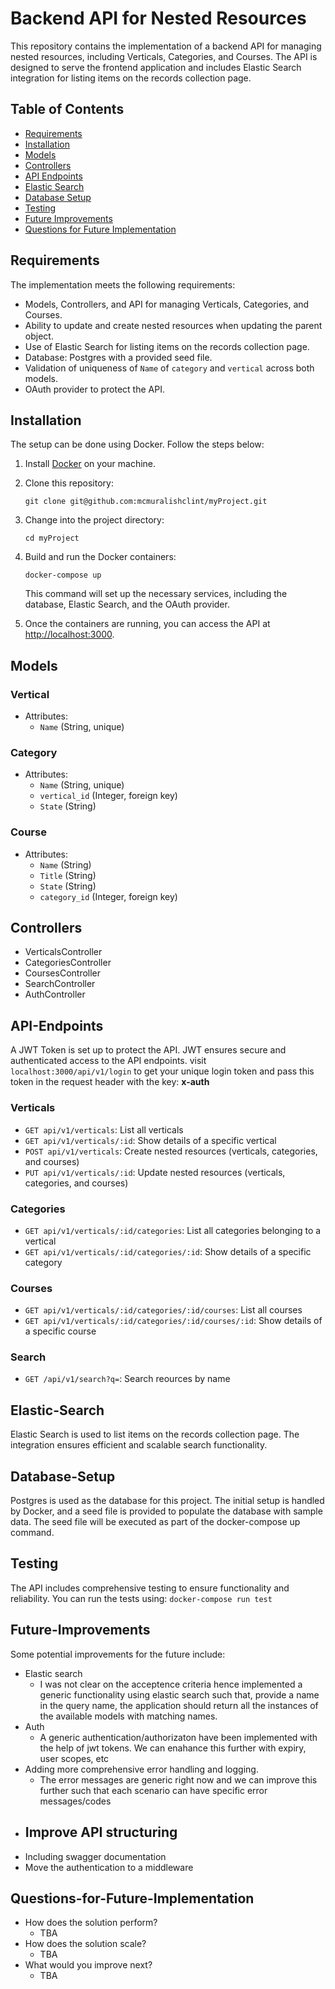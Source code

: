 # Backend API for Nested Resources

This repository contains the implementation of a backend API for managing nested resources, including Verticals, Categories, and Courses. The API is designed to serve the frontend application and includes Elastic Search integration for listing items on the records collection page.

## Table of Contents

-   [Requirements](#Requirements)
-   [Installation](#Installation)
-   [Models](#Models)
-   [Controllers](#Controllers)
-   [API Endpoints](#API-Endpoints)
-   [Elastic Search](#Elastic-Search)
-   [Database Setup](#Database-Setup)
-   [Testing](#Testing)
-   [Future Improvements](#Future-Improvements)
-   [Questions for Future Implementation](#Questions-for-Future-Implementation)

## Requirements

The implementation meets the following requirements:

-   Models, Controllers, and API for managing Verticals, Categories, and Courses.
-   Ability to update and create nested resources when updating the parent object.
-   Use of Elastic Search for listing items on the records collection page.
-   Database: Postgres with a provided seed file.
-   Validation of uniqueness of `Name` of `category` and `vertical` across both models.
-   OAuth provider to protect the API.

## Installation

The setup can be done using Docker. Follow the steps below:

1.  Install [Docker](https://www.docker.com/get-started) on your machine.
    
2.  Clone this repository:
    
    `git clone git@github.com:mcmuralishclint/myProject.git` 
    
3.  Change into the project directory:
    
    `cd myProject`
    
4.  Build and run the Docker containers:
    
    `docker-compose up` 
    
    This command will set up the necessary services, including the database, Elastic Search, and the OAuth provider.
    
5.  Once the containers are running, you can access the API at [http://localhost:3000](http://localhost:3000/).
    

## Models

### Vertical

-   Attributes:
    -   `Name` (String, unique)

### Category

-   Attributes:
    -   `Name` (String, unique)
    -   `vertical_id` (Integer, foreign key)
    -   `State` (String) 

### Course

-   Attributes:
    -   `Name` (String)
    -   `Title` (String)
    -   `State` (String) 
    -   `category_id` (Integer, foreign key)

## Controllers

-   VerticalsController
-   CategoriesController
-   CoursesController
-   SearchController
-   AuthController

## API-Endpoints
A JWT Token is set up to protect the API. JWT ensures secure and authenticated access to the API endpoints.
visit `localhost:3000/api/v1/login` to get your unique login token and pass this token in the request header with the key: **x-auth**

### Verticals

-   `GET api/v1/verticals`: List all verticals
-   `GET api/v1/verticals/:id`: Show details of a specific vertical
-   `POST api/v1/verticals`: Create nested resources (verticals, categories, and courses)
-   `PUT api/v1/verticals/:id`: Update nested resources (verticals, categories, and courses)

### Categories

-   `GET api/v1/verticals/:id/categories`: List all categories belonging to a vertical
-   `GET api/v1/verticals/:id/categories/:id`: Show details of a specific category

### Courses

-   `GET api/v1/verticals/:id/categories/:id/courses`: List all courses
-   `GET api/v1/verticals/:id/categories/:id/courses/:id`: Show details of a specific course

### Search

-   `GET /api/v1/search?q=`: Search reources by name

## Elastic-Search

Elastic Search is used to list items on the records collection page. The integration ensures efficient and scalable search functionality.

## Database-Setup

Postgres is used as the database for this project. The initial setup is handled by Docker, and a seed file is provided to populate the database with sample data. The seed file will be executed as part of the docker-compose up command.

## Testing

The API includes comprehensive testing to ensure functionality and reliability. You can run the tests using:
`docker-compose run test`

## Future-Improvements

Some potential improvements for the future include:

-   Elastic search
    - I was not clear on the acceptence criteria hence implemented a generic functionality using elastic search such that, provide a name in the query name, the application should return all the instances of the available models with matching names.
-   Auth
    - A generic authentication/authorizaton have been implemented with the help of jwt tokens. We can enahance this further with expiry, user scopes, etc
-   Adding more comprehensive error handling and logging.
    - The error messages are generic right now and we can improve this further such that each scenario can have specific error messages/codes
-   Improve API structuring
    - 
-   Including swagger documentation
-   Move the authentication to a middleware

## Questions-for-Future-Implementation

-   How does the solution perform?
	- TBA
-   How does the solution scale?
	- TBA
-   What would you improve next?
	- TBA
